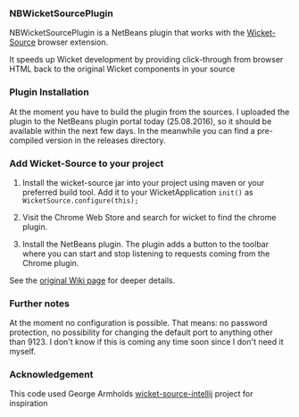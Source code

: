 ### NBWicketSourcePlugin

NBWicketSourcePlugin is a NetBeans plugin that works with the
[Wicket-Source](https://github.com/jennybrown8/wicket-source) browser extension.

It speeds up Wicket development by providing click-through from browser HTML back to the original Wicket components in your source

### Plugin Installation

At the moment you have to build the plugin from the sources. I uploaded the plugin to the NetBeans plugin portal today (25.08.2016), so it should be available within the next few days. 
In the meanwhile you can find a pre-compiled version in the releases directory.

### Add Wicket-Source to your project

1. Install the wicket-source jar into your project using maven or your preferred build tool.  Add it to your WicketApplication `init()` as
     `WicketSource.configure(this);`

2. Visit the Chrome Web Store and search for wicket to find the chrome plugin.

3. Install the NetBeans plugin. The plugin adds a button to the toolbar where you can start and stop listening to requests coming from the Chrome plugin.

See the [original Wiki page](https://github.com/jennybrown8/wicket-source/wiki) for deeper details.

### Further notes

At the moment no configuration is possible. That means: no password protection, no possibility for changing the default port to anything other than 9123.
I don't know if this is coming any time soon since I don't need it myself. 

### Acknowledgement

This code used George Armholds [wicket-source-intellij](https://github.com/armhold/wicket-source-intellij) project for inspiration
